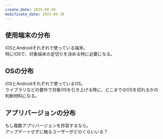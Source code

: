 ```yaml
---
create_date: 2025-09-30
modificate_date: 2025-09-30
---
```

## 使用端末の分布
iOSとAndroidそれぞれで使っている端末。  
特にiOSで、対象端末の足切りを決める時に必要になる。

## OSの分布
iOSとAndroidそれぞれで使っているOS。  
ライブラリなどの要件で対象OSを引き上げる時に、どこまでのOSを切れるかの判断材料になる。

## アプリバージョンの分布
もし複数アプリバージョンを許容するなら。  
アップデートせずに触るユーザーがどのくらいいる？